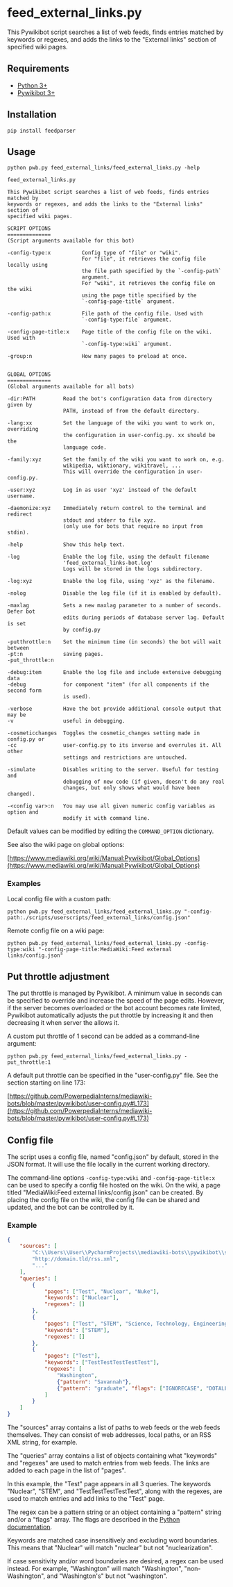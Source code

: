 # feed_external_links.py

This Pywikibot script searches a list of web feeds, finds entries matched by keywords or regexes, and adds the links to the "External links" section of specified wiki pages.

## Requirements

* [Python 3+](https://www.python.org/downloads/)
* [Pywikibot 3+](https://www.mediawiki.org/wiki/Manual:Pywikibot/Installation#Install_Pywikibot)

## Installation

```
pip install feedparser
```

## Usage

```
python pwb.py feed_external_links/feed_external_links.py -help

feed_external_links.py

This Pywikibot script searches a list of web feeds, finds entries matched by
keywords or regexes, and adds the links to the "External links" section of
specified wiki pages.

SCRIPT OPTIONS
==============
(Script arguments available for this bot)

-config-type:x          Config type of "file" or "wiki".
                        For "file", it retrieves the config file locally using
                        the file path specified by the `-config-path`
                        argument.
                        For "wiki", it retrieves the config file on the wiki
                        using the page title specified by the
                        `-config-page-title` argument.

-config-path:x          File path of the config file. Used with
                        `-config-type:file` argument.

-config-page-title:x    Page title of the config file on the wiki. Used with
                        `-config-type:wiki` argument.

-group:n                How many pages to preload at once.


GLOBAL OPTIONS
==============
(Global arguments available for all bots)

-dir:PATH         Read the bot's configuration data from directory given by
                  PATH, instead of from the default directory.

-lang:xx          Set the language of the wiki you want to work on, overriding
                  the configuration in user-config.py. xx should be the
                  language code.

-family:xyz       Set the family of the wiki you want to work on, e.g.
                  wikipedia, wiktionary, wikitravel, ...
                  This will override the configuration in user-config.py.

-user:xyz         Log in as user 'xyz' instead of the default username.

-daemonize:xyz    Immediately return control to the terminal and redirect
                  stdout and stderr to file xyz.
                  (only use for bots that require no input from stdin).

-help             Show this help text.

-log              Enable the log file, using the default filename
                  'feed_external_links-bot.log'
                  Logs will be stored in the logs subdirectory.

-log:xyz          Enable the log file, using 'xyz' as the filename.

-nolog            Disable the log file (if it is enabled by default).

-maxlag           Sets a new maxlag parameter to a number of seconds. Defer bot
                  edits during periods of database server lag. Default is set
                  by config.py

-putthrottle:n    Set the minimum time (in seconds) the bot will wait between
-pt:n             saving pages.
-put_throttle:n

-debug:item       Enable the log file and include extensive debugging data
-debug            for component "item" (for all components if the second form
                  is used).

-verbose          Have the bot provide additional console output that may be
-v                useful in debugging.

-cosmeticchanges  Toggles the cosmetic_changes setting made in config.py or
-cc               user-config.py to its inverse and overrules it. All other
                  settings and restrictions are untouched.

-simulate         Disables writing to the server. Useful for testing and
                  debugging of new code (if given, doesn't do any real
                  changes, but only shows what would have been changed).

-<config var>:n   You may use all given numeric config variables as option and
                  modify it with command line.
```

Default values can be modified by editing the `COMMAND_OPTION` dictionary.

See also the wiki page on global options:

[https://www.mediawiki.org/wiki/Manual:Pywikibot/Global_Options](https://www.mediawiki.org/wiki/Manual:Pywikibot/Global_Options)

### Examples

Local config file with a custom path:
```
python pwb.py feed_external_links/feed_external_links.py "-config-path:./scripts/userscripts/feed_external_links/config.json"
```

Remote config file on a wiki page:
```
python pwb.py feed_external_links/feed_external_links.py -config-type:wiki "-config-page-title:MediaWiki:Feed external links/config.json"
```

## Put throttle adjustment

The put throttle is managed by Pywikibot. A minimum value in seconds can be specified to override and increase the speed of the page edits. However, if the server becomes overloaded or the bot account becomes rate limited, Pywikibot automatically adjusts the put throttle by increasing it and then decreasing it when server the allows it.

A custom put throttle of 1 second can be added as a command-line argument:
```
python pwb.py feed_external_links/feed_external_links.py -put_throttle:1
```

A default put throttle can be specified in the "user-config.py" file. See the section starting on line 173:

[https://github.com/PowerpediaInterns/mediawiki-bots/blob/master/pywikibot/user-config.py#L173](https://github.com/PowerpediaInterns/mediawiki-bots/blob/master/pywikibot/user-config.py#L173)

## Config file

The script uses a config file, named "config.json" by default, stored in the JSON format. It will use the file locally in the current working directory.

The command-line options `-config-type:wiki` and `-config-page-title:x` can be used to specify a config file hosted on the wiki. On the wiki, a page titled "MediaWiki:Feed external links/config.json" can be created. By placing the config file on the wiki, the config file can be shared and updated, and the bot can be controlled by it.

### Example

```json
{
    "sources": [
        "C:\\Users\\User\\PycharmProjects\\mediawiki-bots\\pywikibot\\scripts\\userscripts\\feed_external_links\\2206921.xml",
        "http://domain.tld/rss.xml",
        "..."
    ],
    "queries": [
        {
            "pages": ["Test", "Nuclear", "Nuke"],
            "keywords": ["Nuclear"],
            "regexes": []
        },
        {
            "pages": ["Test", "STEM", "Science, Technology, Engineering, Mathematics"],
            "keywords": ["STEM"],
            "regexes": []
        },
        {
            "pages": ["Test"],
            "keywords": ["TestTestTestTestTest"],
            "regexes": [
                "Washington",
                {"pattern": "Savannah"},
                {"pattern": "graduate", "flags": ["IGNORECASE", "DOTALL"]}
            ]
        }
    ]
}
```

The "sources" array contains a list of paths to web feeds or the web feeds themselves. They can consist of web addresses, local paths, or an RSS XML string, for example.

The "queries" array contains a list of objects containing what "keywords" and "regexes" are used to match entries from web feeds. The links are added to each page in the list of "pages".

In this example, the "Test" page appears in all 3 queries. The keywords "Nuclear", "STEM", and "TestTestTestTestTest", along with the regexes, are used to match entries and add links to the "Test" page.

The regex can be a pattern string or an object containing a "pattern" string and/or a "flags" array. The flags are described in the [Python documentation](https://docs.python.org/3/library/re.html#re.A).

Keywords are matched case insensitively and excluding word boundaries. This means that "Nuclear" will match "nuclear" but not "nuclearization".

If case sensitivity and/or word boundaries are desired, a regex can be used instead. For example, "Washington" will match "Washington", "non-Washington", and "Washington's" but not "washington".